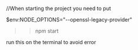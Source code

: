 //When starting the project you need to put 

$env:NODE_OPTIONS="--openssl-legacy-provider"
>> npm start

run this on the terminal to avoid error 


